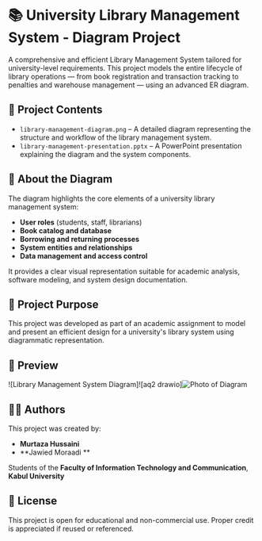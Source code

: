 # 📚 University Library Management System - Diagram Project


A comprehensive and efficient Library Management System tailored for university-level requirements. This project models the entire lifecycle of library operations — from book registration and transaction tracking to penalties and warehouse management — using an advanced ER diagram.

## 📂 Project Contents

- `library-management-diagram.png` – A detailed diagram representing the structure and workflow of the library management system.
- `library-management-presentation.pptx` – A PowerPoint presentation explaining the diagram and the system components.

## 🧠 About the Diagram

The diagram highlights the core elements of a university library management system:

- **User roles** (students, staff, librarians)
- **Book catalog and database**
- **Borrowing and returning processes**
- **System entities and relationships**
- **Data management and access control**

It provides a clear visual representation suitable for academic analysis, software modeling, and system design documentation.

## 🎯 Project Purpose

This project was developed as part of an academic assignment to model and present an efficient design for a university's library system using diagrammatic representation.

## 📸 Preview

![Library Management System Diagram]![aq2 drawio]![Photo of Diagram](https://github.com/user-attachments/assets/1419c247-1f62-4f7e-a6d8-cdd97269c2ee)



## 👨‍💻 Authors

This project was created by:

- **Murtaza Hussaini**
- **Jawied Moraadi **

Students of the **Faculty of Information Technology and Communication**,  
**Kabul University**

## 📄 License

This project is open for educational and non-commercial use. Proper credit is appreciated if reused or referenced.

